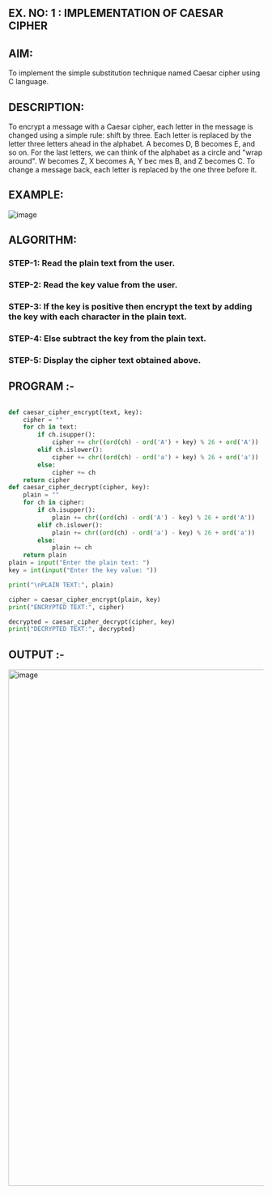 ## EX. NO: 1 : IMPLEMENTATION OF CAESAR CIPHER
 

## AIM:

To implement the simple substitution technique named Caesar cipher using C language.

## DESCRIPTION:

To encrypt a message with a Caesar cipher, each letter in the message is changed using a simple rule: shift by three. Each letter is replaced by the letter three letters ahead in the alphabet. A becomes D, B becomes E, and so on. For the last letters, we can think of the
alphabet as a circle and "wrap around". W becomes Z, X becomes A, Y bec mes B, and Z
becomes C. To change a message back, each letter is replaced by the one three before it.

## EXAMPLE:



![image](https://github.com/Hemamanigandan/CNS/assets/149653568/eb9c6c43-8c80-4cdd-b9d4-91705a311c79)


## ALGORITHM:

### STEP-1: Read the plain text from the user.
### STEP-2: Read the key value from the user.
### STEP-3: If the key is positive then encrypt the text by adding the key with each character in the plain text.
### STEP-4: Else subtract the key from the plain text.
### STEP-5: Display the cipher text obtained above.


## PROGRAM :-
```py

def caesar_cipher_encrypt(text, key):
    cipher = ""
    for ch in text:
        if ch.isupper():
            cipher += chr((ord(ch) - ord('A') + key) % 26 + ord('A'))
        elif ch.islower(): 
            cipher += chr((ord(ch) - ord('a') + key) % 26 + ord('a'))
        else:
            cipher += ch  
    return cipher
def caesar_cipher_decrypt(cipher, key):
    plain = ""
    for ch in cipher:
        if ch.isupper():  
            plain += chr((ord(ch) - ord('A') - key) % 26 + ord('A'))
        elif ch.islower():  
            plain += chr((ord(ch) - ord('a') - key) % 26 + ord('a'))
        else:
            plain += ch
    return plain
plain = input("Enter the plain text: ")
key = int(input("Enter the key value: "))

print("\nPLAIN TEXT:", plain)

cipher = caesar_cipher_encrypt(plain, key)
print("ENCRYPTED TEXT:", cipher)

decrypted = caesar_cipher_decrypt(cipher, key)
print("DECRYPTED TEXT:", decrypted)

```


## OUTPUT :-


<img width="1919" height="1020" alt="image" src="https://github.com/user-attachments/assets/fa5e0f01-fa74-43ee-ab20-76567822e3d9" />
